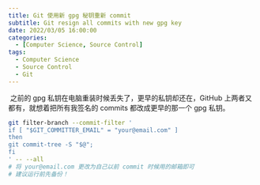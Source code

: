 ```yaml
---
title: Git 使用新 gpg 秘钥重新 commit
subtitle: Git resign all commits with new gpg key
date: 2022/03/05 16:00:00
categories: 
  - [Computer Science, Source Control]
tags:
  - Computer Science
  - Source Control
  - Git
---
```


​	之前的 gpg 私钥在电脑重装时候丢失了，更早的私钥却还在，GitHub 上两者又都有，就想着把所有我签名的 commits 都改成更早的那一个 gpg 私钥。

```sh
git filter-branch --commit-filter '
if [ "$GIT_COMMITTER_EMAIL" = "your@email.com" ]
then
git commit-tree -S "$@";
fi
' -- --all
# 将 your@email.com 更改为自己以前 commit 时候用的邮箱即可
# 建议运行前先备份！
```